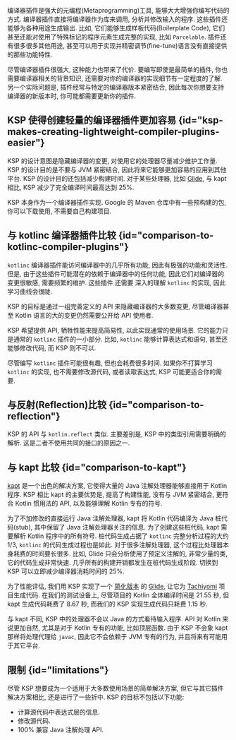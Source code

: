 [//]: # (title: 为什么使用 KSP)

编译器插件是强大的元编程(Metaprogramming)工具, 能够大大增强你编写代码的方式.
编译器插件直接将编译器作为库来调用, 分析并修改输入的程序. 这些插件还能够为各种用途生成输出.
比如, 它们能够生成样板代码(Boilerplate Code), 它们甚至还能对使用了特殊标记的程序元素生成完整的实现, 比如 `Parcelable`.
插件还有很多很多其他用途, 甚至可以用于实现并精密调节(fine-tune)语言没有直接提供的那些功能特性.

尽管编译器插件很强大, 这种能力也带来了代价. 要编写即使是最简单的插件, 你也需要编译器相关的背景知识, 还需要对你的编译器的实现细节有一定程度的了解.
另一个实际问题是, 插件经常与特定的编译器版本紧密结合,
因此每次你想要支持编译器的新版本时, 你可能都需要更新你的插件.

## KSP 使得创建轻量的编译器插件更加容易 {id="ksp-makes-creating-lightweight-compiler-plugins-easier"}

KSP 的设计意图是隐藏编译器的变更, 对使用它的处理器尽量减少维护工作量.
KSP 的设计目的是不要与 JVM 紧密结合, 因此将来它能够更加容易的应用到其他平台.
KSP 的设计目的还包括减少构建时间. 对于某些处理器, 比如 [Glide](https://github.com/bumptech/glide),
与 kapt 相比, KSP 减少了完全编译时间最高达到 25%.

KSP 本身作为一个编译器插件实现. Google 的 Maven 仓库中有一些预构建的包, 你可以下载使用, 不需要自己构建项目.

## 与 kotlinc 编译器插件比较 {id="comparison-to-kotlinc-compiler-plugins"}

`kotlinc` 编译器插件能访问编译器中的几乎所有功能, 因此有极强的功能和灵活性.
但是, 由于这些插件可能潜在的依赖于编译器中的任何功能, 因此它们对编译器的变更很敏感, 需要频繁的维护.
这些插件 还需要 深入的理解 `kotlinc` 的实现, 因此学习曲线会很陡.

KSP 的目标是通过一组完善定义的 API 来隐藏编译器的大多数变更, 尽管编译器甚至 Kotlin 语言的大的变更仍然需要公开给 API 使用者.

KSP 希望提供 API, 牺牲性能来提高简易性, 以此实现通常的使用场景. 它的能力只是通常的 `kotlinc` 插件的一小部分.
比如, `kotlinc` 能够计算表达式和语句, 甚至还能够修改代码, 而 KSP 则不可以.

尽管编写 `kotlinc` 插件可能很有趣, 但也会耗费很多时间.
如果你不打算学习 `kotlinc` 的实现, 也不需要修改源代码, 或者读取表达式, KSP 可能更适合你的需要.

## 与反射(Reflection)比较 {id="comparison-to-reflection"}

KSP 的 API 与 `kotlin.reflect` 类似. 主要差别是, KSP 中的类型引用需要明确的解析.
这是二者不使用共同的接口的原因之一.

## 与 kapt 比较 {id="comparison-to-kapt"}

[kapt](kapt.md) 是一个出色的解决方案, 它使得大量的 Java 注解处理器能够直接用于 Kotlin 程序.
KSP 相比 kapt 的主要优势是, 提高了构建性能, 没有与 JVM 紧密结合, 更符合 Kotlin 惯用法的 API, 以及能够理解 Kotlin 专有的符号.

为了不加修改的直接运行 Java 注解处理器, kapt 将 Kotlin 代码编译为 Java 桩代码(stub), 其中保留了 Java 注解处理器关注的信息.
为了创建这些桩代码, kapt 需要解析 Kotlin 程序中的所有符号.
桩代码生成占据了 `kotlinc` 完整分析过程的大约 1/3, `kotlinc` 的代码生成过程也是如此.
对于很多注解处理器, 这个过程比处理器本身耗费的时间要长很多.
比如, Glide 只会分析使用了预定义注解的, 非常少量的类, 它的代码生成非常快速. 几乎所有的构建开销都发生在桩代码生成阶段.
切换到 KSP 可以立即减少编译器消耗时间的 25%.

为了性能评估, 我们用 KSP 实现了一个
[简化版本](https://github.com/google/ksp/releases/download/1.4.10-dev-experimental-20200924/miniGlide.zip)
的 [Glide](https://github.com/bumptech/glide),
让它为 [Tachiyomi](https://github.com/tachiyomiorg) 项目生成代码.
在我们的测试设备上, 尽管项目的 Kotlin 全体编译时间是 21.55 秒,
但 kapt 生成代码耗费了 8.67 秒, 而我们的 KSP 实现生成代码只耗费 1.15 秒.

与 kapt 不同, KSP 中的处理器不会以 Java 的方式看待输入程序.
API 对 Kotlin 来说更加自然, 尤其是对于 Kotlin 专有的功能, 比如顶层函数. 由于 KSP 不会象 kapt 那样将处理代理给 `javac`,
因此它不会依赖于 JVM 专有的行为, 并且将来有可能用于其它平台.

## 限制 {id="limitations"}

尽管 KSP 想要成为一个适用于大多数使用场景的简单解决方案, 但它与其它插件解决方案相比, 还是进行了一些折中.
KSP 的目标不包括以下功能:

* 计算源代码中表达式层的信息.
* 修改源代码.
* 100% 兼容 Java 注解处理 API.
